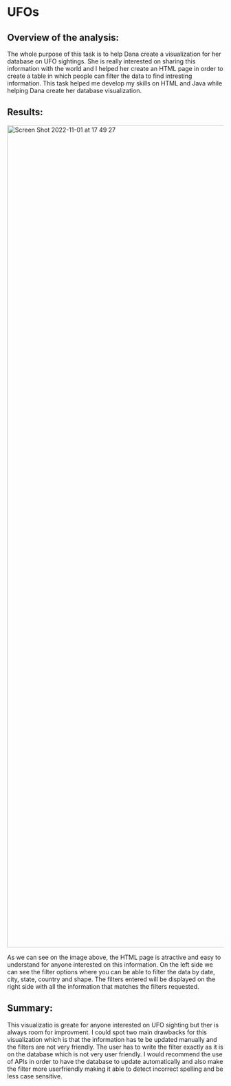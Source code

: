 # UFOs

## Overview of the analysis:

The whole purpose of this task is to help Dana create a visualization for her database on UFO sightings. She is really interested on sharing this information with the world and I helped her create an HTML page in order to create a table in which people can filter the data to find intresting information. This task helped me develop my skills on HTML and Java while helping Dana create her database visualization. 

## Results:

<img width="1908" alt="Screen Shot 2022-11-01 at 17 49 27" src="https://user-images.githubusercontent.com/108498940/199363089-1d569346-3a68-46cc-8a96-535597f2657b.png">

As we can see on the image above, the HTML page is atractive and easy to understand for anyone interested on this information. On the left side we can see the filter options where you can be able to filter the data by date, city, state, country and shape. The filters entered will be displayed on the right side with all the information that matches the filters requested. 

## Summary: 

This visualizatio is greate for anyone interested on UFO sighting but ther is always room for improvment. I could spot two main drawbacks for this visualization which is that the information has te be updated manually and the filters are not very friendly. The user has to write the filter exactly as it is on the database which is not very user friendly. I would recommend the use of APIs in order to have the database to update automatically and also make the filter more userfriendly making it able to detect incorrect spelling and be less case sensitive. 
